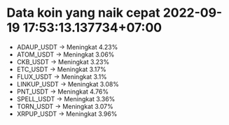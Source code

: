 # Data koin yang naik cepat 2022-09-19 17:53:13.137734+07:00

* ADAUP_USDT -> Meningkat 4.23%
* ATOM_USDT -> Meningkat 3.06%
* CKB_USDT -> Meningkat 3.23%
* ETC_USDT -> Meningkat 3.17%
* FLUX_USDT -> Meningkat 3.1%
* LINKUP_USDT -> Meningkat 3.08%
* PNT_USDT -> Meningkat 4.76%
* SPELL_USDT -> Meningkat 3.36%
* TORN_USDT -> Meningkat 3.07%
* XRPUP_USDT -> Meningkat 3.96%
